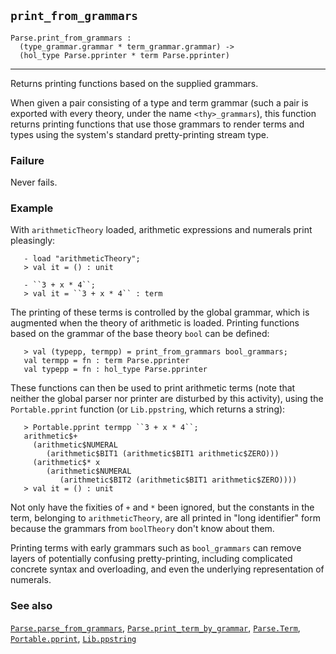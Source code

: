 ## `print_from_grammars`

``` hol4
Parse.print_from_grammars :
  (type_grammar.grammar * term_grammar.grammar) ->
  (hol_type Parse.pprinter * term Parse.pprinter)
```

------------------------------------------------------------------------

Returns printing functions based on the supplied grammars.

When given a pair consisting of a type and term grammar (such a pair is
exported with every theory, under the name `<thy>_grammars`), this
function returns printing functions that use those grammars to render
terms and types using the system's standard pretty-printing stream type.

### Failure

Never fails.

### Example

With `arithmeticTheory` loaded, arithmetic expressions and numerals
print pleasingly:

``` hol4
   - load "arithmeticTheory";
   > val it = () : unit

   - ``3 + x * 4``;
   > val it = ``3 + x * 4`` : term
```

The printing of these terms is controlled by the global grammar, which
is augmented when the theory of arithmetic is loaded. Printing functions
based on the grammar of the base theory `bool` can be defined:

``` hol4
   > val (typepp, termpp) = print_from_grammars bool_grammars;
   val termpp = fn : term Parse.pprinter
   val typepp = fn : hol_type Parse.pprinter
```

These functions can then be used to print arithmetic terms (note that
neither the global parser nor printer are disturbed by this activity),
using the `Portable.pprint` function (or `Lib.ppstring`, which returns a
string):

``` hol4
   > Portable.pprint termpp ``3 + x * 4``;
   arithmetic$+
     (arithmetic$NUMERAL
        (arithmetic$BIT1 (arithmetic$BIT1 arithmetic$ZERO)))
     (arithmetic$* x
        (arithmetic$NUMERAL
           (arithmetic$BIT2 (arithmetic$BIT1 arithmetic$ZERO))))
   > val it = () : unit
```

Not only have the fixities of `+` and `*` been ignored, but the
constants in the term, belonging to `arithmeticTheory`, are all printed
in "long identifier" form because the grammars from `boolTheory` don't
know about them.

Printing terms with early grammars such as `bool_grammars` can remove
layers of potentially confusing pretty-printing, including complicated
concrete syntax and overloading, and even the underlying representation
of numerals.

### See also

[`Parse.parse_from_grammars`](#Parse.parse_from_grammars),
[`Parse.print_term_by_grammar`](#Parse.print_term_by_grammar),
[`Parse.Term`](#Parse.Term), [`Portable.pprint`](#Portable.pprint),
[`Lib.ppstring`](#Lib.ppstring)
